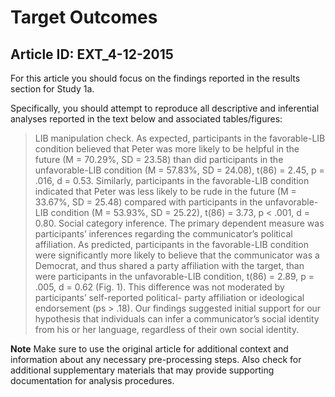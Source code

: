 # Target Outcomes
## Article ID: EXT_4-12-2015

For this article you should focus on the findings reported in the results section for Study 1a.

Specifically, you should attempt to reproduce all descriptive and inferential analyses reported in the text below and associated tables/figures:

> LIB manipulation check. As expected, participants inthe favorable-LIB condition believed that Peter was more likely to be helpful in the future (M = 70.29%, SD = 23.58)than did participants in the unfavorable-LIB condition(M = 57.83%, SD = 24.08), t(86) = 2.45, p = .016, d = 0.53.Similarly, participants in the favorable-LIB condition indicatedthat Peter was less likely to be rude in the future(M = 33.67%, SD = 25.48) compared with participants inthe unfavorable-LIB condition (M = 53.93%, SD = 25.22),t(86) = 3.73, p < .001, d = 0.80.Social category inference. The primary dependentmeasure was participants’ inferences regarding the communicator’spolitical affiliation. As predicted, participantsin the favorable-LIB condition were significantly morelikely to believe that the communicator was a Democrat,and thus shared a party affiliation with the target, thanwere participants in the unfavorable-LIB condition,t(86) = 2.89, p = .005, d = 0.62 (Fig. 1). This differencewas not moderated by participants’ self-reported political-party affiliation or ideological endorsement (ps > .18).Our findings suggested initial support for our hypothesisthat individuals can infer a communicator’s social identityfrom his or her language, regardless of their own socialidentity.

**Note**
Make sure to use the original article for additional context and information about any necessary pre-processing steps. Also check for additional supplementary materials that may provide supporting documentation for analysis procedures.

